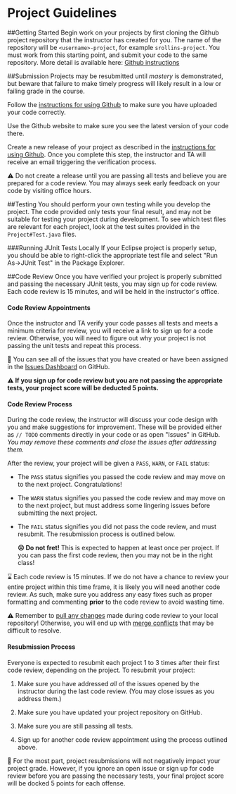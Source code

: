 Project Guidelines
===================

##Getting Started
Begin work on your projects by first cloning the Github project repository that the instructor has created for you. The name of the repository will be `<username>-project`, for example `srollins-project`. You must work from this starting point, and submit your code to the same repository. More detail is available here: [Github instructions](githubinstructions.md)


##Submission
Projects may be resubmitted until *mastery* is demonstrated, but beware that failure to make timely progress will likely result in a low or failing grade in the course.

Follow the [instructions for using Github](githubinstructions.md) to make sure you have uploaded your code correctly.

Use the Github website to make sure you see the latest version of your code there.

Create a new release of your project as described in the [instructions for using Github](githubinstructions.md#submission). Once you complete this step, the instructor and TA will receive an email triggering the verification process. 

:warning:  Do not create a release until you are passing all tests and believe you are prepared for a code review. You may always seek early feedback on your code by visiting office hours.

##Testing
You should perform your own testing while you develop the project. The code provided only tests your final result, and may not be suitable for testing your project during development. To see which test files are relevant for each project, look at the test suites provided in the `Project#Test.java` files. 

###Running JUnit Tests Locally
If your Eclipse project is properly setup, you should be able to right-click the appropriate test file and select "Run As->JUnit Test" in the Package Explorer.

##Code Review
Once you have verified your project is properly submitted and passing the necessary JUnit tests, you may sign up for code review. Each code review is 15 minutes, and will be held in the instructor's office.

#### Code Review Appointments ####

Once the instructor and TA verify your code passes all tests and meets a minimum criteria for review, you will receive a link to sign up for a code review. Otherwise, you will need to figure out why your project is not passing the unit tests and repeat this process.

:memo: You can see all of the issues that you have created or have been assigned in the [Issues Dashboard](https://github.com/dashboard/issues/) on GitHub.

**:warning: If you sign up for code review but you are not passing the appropriate tests, your project score will be deducted 5 points.**

#### Code Review Process ####

During the code review, the instructor will discuss your code design with you and make suggestions for improvement. These will be provided either as `// TODO` comments directly in your code or as open "Issues" in GitHub. *You may remove these comments and close the issues after addressing them.*

After the review, your project will be given a `PASS`, `WARN`, or `FAIL` status:

- The `PASS` status signifies you passed the code review and may move on to the next project. Congratulations!

- The `WARN` status signifies you passed the code review and may move on to the next project, but must address some lingering issues before submitting the next project.

- The `FAIL` status signifies you did not pass the code review, and must resubmit. The resubmission process is outlined below.

  **:persevere: Do not fret!** This is expected to happen at least once per project. If you can pass the first code review, then you may not be in the right class!

:hourglass: Each code review is 15 minutes. If we do not have a chance to review your entire project within this time frame, it is likely you will need another code review. As such, make sure you address any easy fixes such as proper formatting and commenting **prior** to the code review to avoid wasting time.

:warning: Remember to [pull any changes](https://help.github.com/articles/fetching-a-remote#pull) made during code review to your local repository! Otherwise, you will end up with [merge conflicts](https://help.github.com/articles/resolving-a-merge-conflict-from-the-command-line) that may be difficult to resolve.

#### Resubmission Process ####

Everyone is expected to resubmit each project 1 to 3 times after their first code review, depending on the project. To resubmit your project:

1. Make sure you have addressed *all* of the issues opened by the instructor during the last code review. (You may close issues as you address them.)

2. Make sure you have updated your project repository on GitHub.

3. Make sure you are still passing all tests.

4. Sign up for another code review appointment using the process outlined above.

:memo: For the most part, project resubmissions will not negatively impact your project grade. However, if you ignore an open issue or sign up for code review before you are passing the necessary tests, your final project score will be docked 5 points for each offense.

